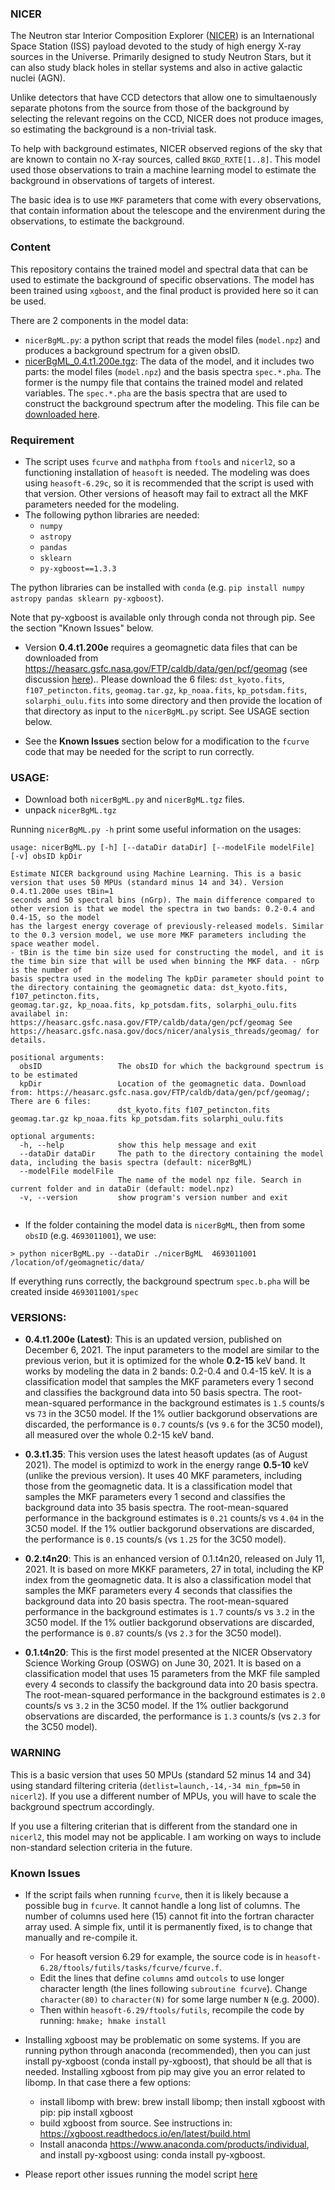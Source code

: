 
### NICER
The Neutron star Interior Composition Explorer ([NICER](https://heasarc.gsfc.nasa.gov/docs/nicer/)) is an International Space Station (ISS) payload devoted to the study of high energy X-ray sources in the Universe. Primarily designed to study Neutron Stars, but it can also study black holes in stellar systems and also in active galactic nuclei (AGN).


Unlike detectors that have CCD detectors that allow one to simultaenously separate photons from the source from those of the background by selecting the relevant regoins on the CCD, NICER does not produce images, so estimating the background is a non-trivial task.

To help with background estimates, NICER observed regions of the sky that are known to contain no X-ray sources, called `BKGD_RXTE[1..8]`. This model used those observations to train a machine learning model to estimate the background in observations of targets of interest.

The basic idea is to use `MKF` parameters that come with every observations, that contain information about the telescope and the envirenment during the observations, to estimate the background.


### Content
This repository contains the trained model and spectral data that can be used to estimate the background of specific observations. The model has been trained using `xgboost`, and the final product is provided here so it can be used.

There are 2 components in the model data:
- `nicerBgML.py`: a python script that reads the model files (`model.npz`) and produces a background spectrum for a given obsID.
- [nicerBgML_0.4.t1.200e.tgz](https://osf.io/dg72b/download): The data of the model, and it includes two parts: the model files (`model.npz`) and the basis spectra `spec.*.pha`. The former is the numpy file that contains the trained model and related variables. The `spec.*.pha` are the basis spectra that are used to construct the background spectrum after the modeling. This file can be [downloaded here](https://osf.io/dg72b/download).

### Requirement
- The script uses `fcurve` and `mathpha` from `ftools` and `nicerl2`, so a functioning installation of `heasoft` is needed. The modeling was does using `heasoft-6.29c`, so it is recommended that the script is used with that version. Other versions of heasoft may fail to extract all the MKF parameters needed for the modeling.
- The following python libraries are needed:
    - `numpy`
    - `astropy`
    - `pandas`
    - `sklearn`
    - `py-xgboost==1.3.3`
    
The python libraries can be installed with `conda` (e.g. `pip install numpy astropy pandas sklearn py-xgboost`).

Note that py-xgboost is available only through conda not through pip. See the section "Known Issues" below.

- Version **0.4.t1.200e** requires a geomagnetic data files that can be downloaded from https://heasarc.gsfc.nasa.gov/FTP/caldb/data/gen/pcf/geomag (see discussion [here](https://heasarc.gsfc.nasa.gov/docs/nicer/analysis_threads/geomag/)).. Please download the 6 files: `dst_kyoto.fits`, `f107_petincton.fits`, `geomag.tar.gz`, `kp_noaa.fits`, `kp_potsdam.fits`, `solarphi_oulu.fits` into some directory and then provide the location of that directory as input to the `nicerBgML.py` script. See USAGE section below.


- See the **Known Issues** section below for a modification to the `fcurve` code that may be needed for the script to run correctly.

### USAGE:
- Download both `nicerBgML.py` and `nicerBgML.tgz` files.
- unpack `nicerBgML.tgz`

Running `nicerBgML.py -h` print some useful information on the usages:
```
usage: nicerBgML.py [-h] [--dataDir dataDir] [--modelFile modelFile] [-v] obsID kpDir

Estimate NICER background using Machine Learning. This is a basic version that uses 50 MPUs (standard minus 14 and 34). Version 0.4.t1.200e uses tBin=1
seconds and 50 spectral bins (nGrp). The main difference compared to other version is that we model the spectra in two bands: 0.2-0.4 and 0.4-15, so the model
has the largest energy coverage of previously-released models. Similar to the 0.3 version model, we use more MKF parameters including the space weather model.
- tBin is the time bin size used for constructing the model, and it is the time bin size that will be used when binning the MKF data. - nGrp is the number of
basis spectra used in the modeling The kpDir parameter should point to the directory containing the geomagnetic data: dst_kyoto.fits, f107_petincton.fits,
geomag.tar.gz, kp_noaa.fits, kp_potsdam.fits, solarphi_oulu.fits availabel in: https://heasarc.gsfc.nasa.gov/FTP/caldb/data/gen/pcf/geomag See
https://heasarc.gsfc.nasa.gov/docs/nicer/analysis_threads/geomag/ for details.

positional arguments:
  obsID                 The obsID for which the background spectrum is to be estimated
  kpDir                 Location of the geomagnetic data. Download from: https://heasarc.gsfc.nasa.gov/FTP/caldb/data/gen/pcf/geomag/; There are 6 files:
                        dst_kyoto.fits f107_petincton.fits geomag.tar.gz kp_noaa.fits kp_potsdam.fits solarphi_oulu.fits

optional arguments:
  -h, --help            show this help message and exit
  --dataDir dataDir     The path to the directory containing the model data, including the basis spectra (default: nicerBgML)
  --modelFile modelFile
                        The name of the model npz file. Search in current folder and in dataDir (default: model.npz)
  -v, --version         show program's version number and exit
  
```
- If the folder containing the model data is `nicerBgML`, then from some `obsID` (e.g. `4693011001`), we use:
```
> python nicerBgML.py --dataDir ./nicerBgML  4693011001 /location/of/geomagnetic/data/
```
If everything runs correctly, the background spectrum `spec.b.pha` will be created inside `4693011001/spec`

### VERSIONS:

- **0.4.t1.200e (Latest)**: This is an updated version, published on December 6, 2021. The input parameters to the model are similar to the previous verion, but it is optimized for the whole **0.2-15** keV band. It works by modeling the data in 2 bands: 0.2-0.4 and 0.4-15 keV. It is a classification model that samples the MKF parameters every 1 second and classifies the background data into 50 basis spectra. The root-mean-squared performance in the background estimates is `1.5` counts/s vs `73` in the 3C50 model. If the 1% outlier backgorund observations are discarded, the performance is `0.7` counts/s (vs `9.6` for the 3C50 model), all measured over the whole 0.2-15 keV band.

- **0.3.t1.35**: This version uses the latest heasoft updates (as of August 2021). The model is optimizd to work in the energy range **0.5-10** keV (unlike the previous version). It uses 40 MKF parameters, including those from the geomagnetic data. It is a classification model that samples the MKF parameters every 1 second and classifies the background data into 35 basis spectra. The root-mean-squared performance in the background estimates is `0.21` counts/s vs `4.04` in the 3C50 model. If the 1% outlier backgorund observations are discarded, the performance is `0.15` counts/s (vs `1.25` for the 3C50 model).

- **0.2.t4n20**: This is an enhanced version of 0.1.t4n20, released on July 11, 2021. It is based on more MKKF parameters, 27 in total, including the KP index from the geomagnetic data. It is also a classification model that samples the MKF parameters every 4 seconds that classifies the background data into 20 basis spectra. The root-mean-squared performance in the background estimates is `1.7` counts/s vs `3.2` in the 3C50 model. If the 1% outlier backgorund observations are discarded, the performance is `0.87` counts/s (vs `2.3` for the 3C50 model).

- **0.1.t4n20**: This is the first model presented at the NICER Observatory Science Working Group (OSWG) on June 30, 2021. It is based on a classification model that uses 15 parameters from the MKF file sampled every 4 seconds to classify the background data into 20 basis spectra. The root-mean-squared performance in the background estimates is `2.0` counts/s vs `3.2` in the 3C50 model. If the 1% outlier backgorund observations are discarded, the performance is `1.3` counts/s (vs `2.3` for the 3C50 model).


### WARNING
This is a basic version that uses 50 MPUs (standard 52 minus 14 and 34) using standard filtering criteria (`detlist=launch,-14,-34 min_fpm=50` in `nicerl2`). If  you use a different number of MPUs, you will have to scale the background spectrum accordingly.

If you use a filtering criterian that is different from the standard one in `nicerl2`, this model may not be applicable. I am working on ways to include non-standard selection criteria in the future.

### Known Issues
- If the script fails when running `fcurve`, then it is likely because a possible bug in `fcurve`. It cannot handle a long list of columns. The number of columns used here (15) cannot fit into the fortran character array used. A simple fix, until it is permanently fixed, is to change that manually and re-compile it.
    - For heasoft version 6.29 for example, the source code is in `heasoft-6.28/ftools/futils/tasks/fcurve/fcurve.f`.
    - Edit the lines that define `columns` amd `outcols` to use longer character length (the lines following `subroutine fcurve`). Change `character(80)` to `character(N)` for some large number `N` (e.g. 2000).
    - Then within `heasoft-6.29/ftools/futils`, recompile the code by running: `hmake; hmake install`
    
- Installing xgboost may be problematic on some systems. If you are running python through anaconda (recommended), then
  you can just install py-xgboost (conda install py-xgboost), that should be all that is needed.
Installing xgboost from pip may give you an error related to libomp. In that case there a few options:
    - install libomp with brew: brew install libomp; then install xgboost with pip: pip install xgboost
    - build xgboost from source. See instructions in: https://xgboost.readthedocs.io/en/latest/build.html
    - Install anaconda https://www.anaconda.com/products/individual, and install py-xgboost using: conda install
      py-xgboost.

- Please report other issues running the model script [here](https://github.com/zoghbi-a/nicer-background/issues)
